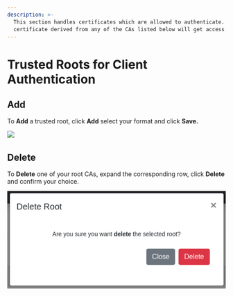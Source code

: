 ```yaml
---
description: >-
  This section handles certificates which are allowed to authenticate. Every
  certificate derived from any of the CAs listed below will get access.
---
```


# Trusted Roots for Client Authentication

## Add

To **Add** a trusted root, click **Add** select your format and click **Save.**&#x20;

![](../../../.gitbook/assets/radius-add-certificates.gif)

## Delete

To **Delete** one of your root CAs, expand the corresponding row, click **Delete** and confirm your choice.

![](<../../../.gitbook/assets/image (32).png>)
